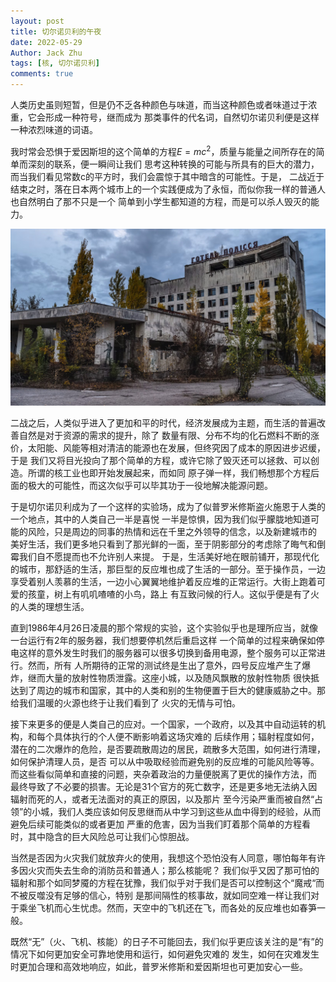 ```yaml
---
layout: post
title: 切尔诺贝利的午夜
date: 2022-05-29
Author: Jack Zhu
tags: [核, 切尔诺贝利]
comments: true
---
```


人类历史虽则短暂，但是仍不乏各种颜色与味道，而当这种颜色或者味道过于浓重，它会形成一种符号，继而成为
那类事件的代名词，自然切尔诺贝利便是这样一种浓烈味道的词语。

我时常会恐惧于爱因斯坦的这个简单的方程$E=mc^2$，质量与能量之间所存在的简单而深刻的联系，便一瞬间让我们
思考这种转换的可能与所具有的巨大的潜力，而当我们看见常数c的平方时，我们会震惊于其中暗含的可能性。于是，
二战近于结束之时，落在日本两个城市上的一个实践便成为了永恒，而似你我一样的普通人也自然明白了那不只是一个
简单到小学生都知道的方程，而是可以杀人毁灭的能力。

![chelnobyl](../assets/images/chernobyl.jpg)

二战之后，人类似乎进入了更加和平的时代，经济发展成为主题，而生活的普遍改善自然是对于资源的需求的提升，除了
数量有限、分布不均的化石燃料不断的涨价，太阳能、风能等相对清洁的能源也在发展，但终究因了成本的原因进步迟缓，于是
我们又将目光投向了那个简单的方程，或许它除了毁灭还可以拯救、可以创造。所谓的核工业也即开始发展起来，而如同
原子弹一样，我们畅想那个方程后面的极大的可能性，而这次似乎可以毕其功于一役地解决能源问题。

于是切尔诺贝利成为了一个这样的实验场，成为了似普罗米修斯盗火施恩于人类的一个地点，其中的人类自己一半是喜悦
一半是惊惧，因为我们似乎朦胧地知道可能的风险，只是周边的同事的热情和远在千里之外领导的信念，以及新建城市的
美好生活，我们更多地只看到了那光鲜的一面，至于阴影部分的考虑除了晦气和倒霉我们自不愿提而也不允许别人来提。
于是，生活美好地在眼前铺开，那现代化的城市，那舒适的生活，那巨型的反应堆也成了生活的一部分。至于操作员，一边
享受着别人羡慕的生活，一边小心翼翼地维护着反应堆的正常运行。大街上跑着可爱的孩童，树上有叽叽喳喳的小鸟，路上
有互致问候的行人。这似乎便是有了火的人类的理想生活。

直到1986年4月26日凌晨的那个常规的实验，这个实验似乎也是理所应当，就像一台运行有2年的服务器，我们想要停机然后重启这样
一个简单的过程来确保如停电这样的意外发生时我们的服务器可以很多切换到备用电源，整个服务可以正常进行。然而，所有
人所期待的正常的测试终是生出了意外，四号反应堆产生了爆炸，继而大量的放射性物质泄露。这座小城，以及随风飘散的放射性物质
很快抵达到了周边的城市和国家，其中的人类和别的生物便置于巨大的健康威胁之中。那给我们温暖的火源也终于让我们看到了
火灾的无情与可怕。

接下来更多的便是人类自己的应对。一个国家，一个政府，以及其中自动运转的机构，和每个具体执行的个人便不断影响着这场灾难的
后续作用；辐射程度如何，潜在的二次爆炸的危险，是否要疏散周边的居民，疏散多大范围，如何进行清理，如何保护清理人员，是否
可以从中吸取经验而避免别的反应堆的可能风险等等。而这些看似简单和直接的问题，夹杂着政治的力量便脱离了更优的操作方法，而
最终导致了不必要的损害。无论是31个官方的死亡数字，还是更多地无法纳入因辐射而死的人，或者无法面对的真正的原因，以及那片
至今污染严重而被自然“占领”的小城，我们人类应该如何反思继而从中学习到这些从血中得到的经验，从而避免后续可能类似的或者更加
严重的危害，因为当我们盯着那个简单的方程看时，其中隐含的巨大风险总可让我们心惊胆战。

当然是否因为火灾我们就放弃火的使用，我想这个恐怕没有人同意，哪怕每年有许多因火灾而失去生命的消防员和普通人；那么核能呢？
我们似乎又因了那可怕的辐射和那个如同梦魇的方程在犹豫，我们似乎对于我们是否可以控制这个“魔戒“而不被反噬没有足够的信心，特别
是那间隔性的核事故，就如同空难一样让我们对于乘坐飞机而心生忧虑。然而，天空中的飞机还在飞，而各处的反应堆也如春笋一般。

既然“无”（火、飞机、核能）的日子不可能回去，我们似乎更应该关注的是“有”的情况下如何更加安全可靠地使用和运行，如何避免灾难的
发生，如何在灾难发生时更加合理和高效地响应，如此，普罗米修斯和爱因斯坦也可更加安心一些。
